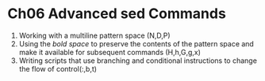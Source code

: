 # Ch06 Advanced sed Commands

1. Working with a multiline pattern space (N,D,P)
2. Using the *bold space* to preserve the contents of the pattern space and make it available for subsequent commands (H,h,G,g,x)
3. Writing scripts that use branching and conditional instructions to change the flow of control(:,b,t)

